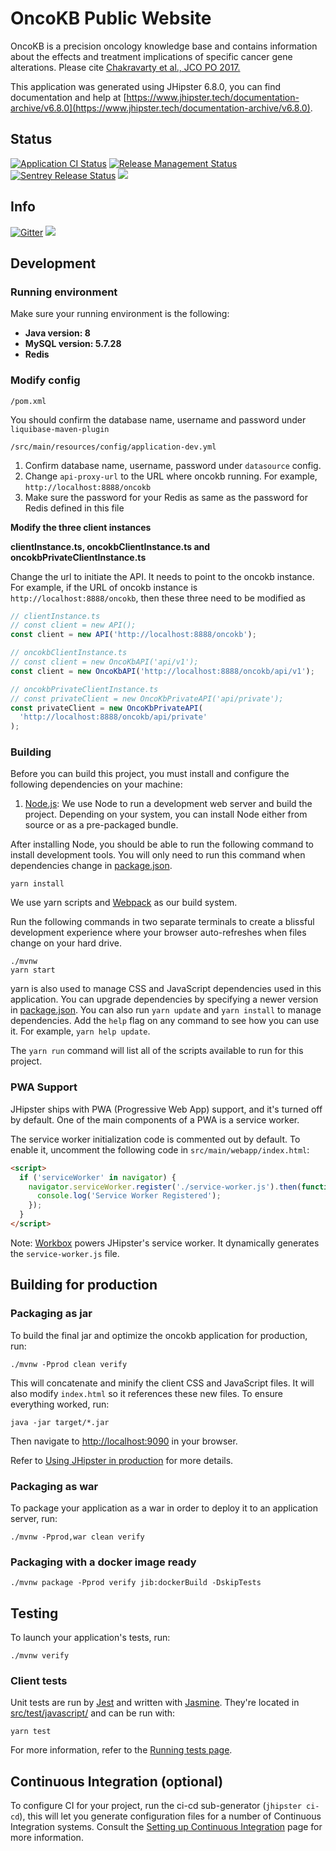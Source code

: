 # OncoKB Public Website

OncoKB is a precision oncology knowledge base and contains information about the effects and treatment implications of specific cancer gene alterations.
Please cite [Chakravarty et al., JCO PO 2017.](https://ascopubs.org/doi/full/10.1200/PO.17.00011)

This application was generated using JHipster 6.8.0, you can find documentation and help at [https://www.jhipster.tech/documentation-archive/v6.8.0](https://www.jhipster.tech/documentation-archive/v6.8.0).

## Status

[![Application CI Status](https://github.com/oncokb/oncokb-public/workflows/Application%20CI/badge.svg)](https://github.com/oncokb/oncokb-public/actions) [![Release Management Status](https://github.com/oncokb/oncokb-public/workflows/Release%20Management/badge.svg)](https://github.com/oncokb/oncokb-public/actions) [![Sentrey Release Status](https://github.com/oncokb/oncokb-public/workflows/Sentrey%20Release/badge.svg)](https://github.com/oncokb/oncokb-public/actions) <a href="https://codeclimate.com/github/oncokb/oncokb-public/maintainability"><img src="https://api.codeclimate.com/v1/badges/d625e20939f824b0290d/maintainability" /></a>

## Info

[![Gitter](https://img.shields.io/gitter/room/oncokb/public-chat)](https://gitter.im/oncokb/public-chat) <a href="https://ascopubs.org/doi/full/10.1200/PO.17.00011"><img src="https://img.shields.io/badge/DOI-10.1200%2FPO.17.00011-1c75cd" /></a>

## Development

### Running environment

Make sure your running environment is the following:

- **Java version: 8**
- **MySQL version: 5.7.28**
- **Redis**

### Modify config

`/pom.xml`

You should confirm the database name, username and password under `liquibase-maven-plugin`

`/src/main/resources/config/application-dev.yml`

1. Confirm database name, username, password under `datasource` config.
2. Change `api-proxy-url` to the URL where oncokb running. For example, `http://localhost:8888/oncokb`
3. Make sure the password for your Redis as same as the password for Redis defined in this file

**Modify the three client instances**

**clientInstance.ts, oncokbClientInstance.ts and oncokbPrivateClientInstance.ts**

Change the url to initiate the API. It needs to point to the oncokb instance. For example, if the URL of oncokb instance is `http://localhost:8888/oncokb`, then these three need to be modified as

```javascript
// clientInstance.ts
// const client = new API();
const client = new API('http://localhost:8888/oncokb');

// oncokbClientInstance.ts
// const client = new OncoKbAPI('api/v1');
const client = new OncoKbAPI('http://localhost:8888/oncokb/api/v1');

// oncokbPrivateClientInstance.ts
// const privateClient = new OncoKbPrivateAPI('api/private');
const privateClient = new OncoKbPrivateAPI(
  'http://localhost:8888/oncokb/api/private'
);
```

### Building

Before you can build this project, you must install and configure the following dependencies on your machine:

1. [Node.js][]: We use Node to run a development web server and build the project.
   Depending on your system, you can install Node either from source or as a pre-packaged bundle.

After installing Node, you should be able to run the following command to install development tools.
You will only need to run this command when dependencies change in [package.json](package.json).

    yarn install

We use yarn scripts and [Webpack][] as our build system.

Run the following commands in two separate terminals to create a blissful development experience where your browser
auto-refreshes when files change on your hard drive.

    ./mvnw
    yarn start

yarn is also used to manage CSS and JavaScript dependencies used in this application. You can upgrade dependencies by
specifying a newer version in [package.json](package.json). You can also run `yarn update` and `yarn install` to manage dependencies.
Add the `help` flag on any command to see how you can use it. For example, `yarn help update`.

The `yarn run` command will list all of the scripts available to run for this project.

### PWA Support

JHipster ships with PWA (Progressive Web App) support, and it's turned off by default. One of the main components of a PWA is a service worker.

The service worker initialization code is commented out by default. To enable it, uncomment the following code in `src/main/webapp/index.html`:

```html
<script>
  if ('serviceWorker' in navigator) {
    navigator.serviceWorker.register('./service-worker.js').then(function() {
      console.log('Service Worker Registered');
    });
  }
</script>
```

Note: [Workbox](https://developers.google.com/web/tools/workbox/) powers JHipster's service worker. It dynamically generates the `service-worker.js` file.

## Building for production

### Packaging as jar

To build the final jar and optimize the oncokb application for production, run:

    ./mvnw -Pprod clean verify

This will concatenate and minify the client CSS and JavaScript files. It will also modify `index.html` so it references these new files.
To ensure everything worked, run:

    java -jar target/*.jar

Then navigate to [http://localhost:9090](http://localhost:9090) in your browser.

Refer to [Using JHipster in production][] for more details.

### Packaging as war

To package your application as a war in order to deploy it to an application server, run:

    ./mvnw -Pprod,war clean verify

### Packaging with a docker image ready

    ./mvnw package -Pprod verify jib:dockerBuild -DskipTests

## Testing

To launch your application's tests, run:

    ./mvnw verify

### Client tests

Unit tests are run by [Jest][] and written with [Jasmine][]. They're located in [src/test/javascript/](src/test/javascript/) and can be run with:

    yarn test

For more information, refer to the [Running tests page][].

## Continuous Integration (optional)

To configure CI for your project, run the ci-cd sub-generator (`jhipster ci-cd`), this will let you generate configuration files for a number of Continuous Integration systems. Consult the [Setting up Continuous Integration][] page for more information.

[jhipster homepage and latest documentation]: https://www.jhipster.tech
[jhipster 6.8.0 archive]: https://www.jhipster.tech/documentation-archive/v6.8.0
[using jhipster in development]: https://www.jhipster.tech/documentation-archive/v6.8.0/development/
[using docker and docker-compose]: https://www.jhipster.tech/documentation-archive/v6.8.0/docker-compose
[using jhipster in production]: https://www.jhipster.tech/documentation-archive/v6.8.0/production/
[running tests page]: https://www.jhipster.tech/documentation-archive/v6.8.0/running-tests/
[code quality page]: https://www.jhipster.tech/documentation-archive/v6.8.0/code-quality/
[setting up continuous integration]: https://www.jhipster.tech/documentation-archive/v6.8.0/setting-up-ci/
[node.js]: https://nodejs.org/
[yarn]: https://yarnpkg.org/
[webpack]: https://webpack.github.io/
[angular cli]: https://cli.angular.io/
[browsersync]: https://www.browsersync.io/
[jest]: https://facebook.github.io/jest/
[jasmine]: https://jasmine.github.io/2.0/introduction.html
[protractor]: https://angular.github.io/protractor/
[leaflet]: https://leafletjs.com/
[definitelytyped]: https://definitelytyped.org/
